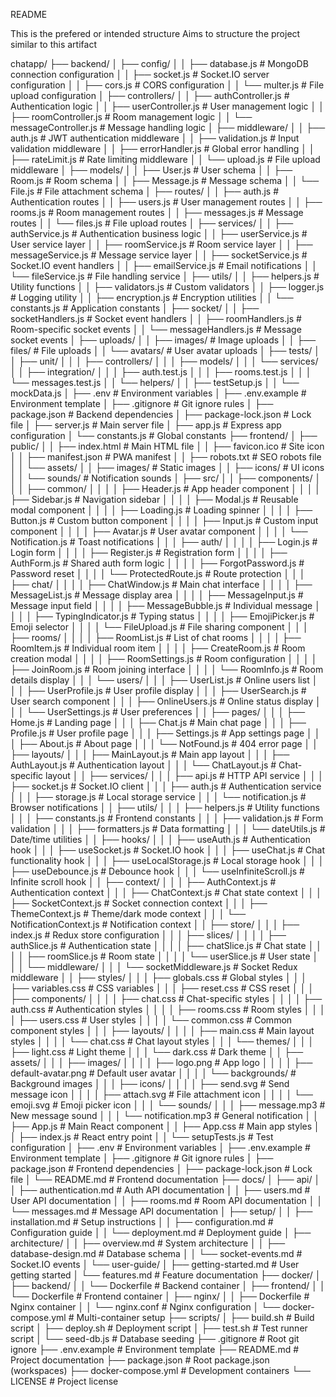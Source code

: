 README

This is the prefered or intended structure
Aims to structure the project similar to this artifact

chatapp/
├── backend/
│   ├── config/
│   │   ├── database.js              # MongoDB connection configuration
│   │   ├── socket.js                # Socket.IO server configuration
│   │   ├── cors.js                  # CORS configuration
│   │   └── multer.js                # File upload configuration
│   ├── controllers/
│   │   ├── authController.js        # Authentication logic
│   │   ├── userController.js        # User management logic
│   │   ├── roomController.js        # Room management logic
│   │   └── messageController.js     # Message handling logic
│   ├── middleware/
│   │   ├── auth.js                  # JWT authentication middleware
│   │   ├── validation.js            # Input validation middleware
│   │   ├── errorHandler.js          # Global error handling
│   │   ├── rateLimit.js             # Rate limiting middleware
│   │   └── upload.js                # File upload middleware
│   ├── models/
│   │   ├── User.js                  # User schema
│   │   ├── Room.js                  # Room schema
│   │   ├── Message.js               # Message schema
│   │   └── File.js                  # File attachment schema
│   ├── routes/
│   │   ├── auth.js                  # Authentication routes
│   │   ├── users.js                 # User management routes
│   │   ├── rooms.js                 # Room management routes
│   │   ├── messages.js              # Message routes
│   │   └── files.js                 # File upload routes
│   ├── services/
│   │   ├── authService.js           # Authentication business logic
│   │   ├── userService.js           # User service layer
│   │   ├── roomService.js           # Room service layer
│   │   ├── messageService.js        # Message service layer
│   │   ├── socketService.js         # Socket.IO event handlers
│   │   ├── emailService.js          # Email notifications
│   │   └── fileService.js           # File handling service
│   ├── utils/
│   │   ├── helpers.js               # Utility functions
│   │   ├── validators.js            # Custom validators
│   │   ├── logger.js                # Logging utility
│   │   ├── encryption.js            # Encryption utilities
│   │   └── constants.js             # Application constants
│   ├── socket/
│   │   ├── socketHandlers.js        # Socket event handlers
│   │   ├── roomHandlers.js          # Room-specific socket events
│   │   └── messageHandlers.js       # Message socket events
│   ├── uploads/
│   │   ├── images/                  # Image uploads
│   │   ├── files/                   # File uploads
│   │   └── avatars/                 # User avatar uploads
│   ├── tests/
│   │   ├── unit/
│   │   │   ├── controllers/
│   │   │   ├── models/
│   │   │   └── services/
│   │   ├── integration/
│   │   │   ├── auth.test.js
│   │   │   ├── rooms.test.js
│   │   │   └── messages.test.js
│   │   └── helpers/
│   │       ├── testSetup.js
│   │       └── mockData.js
│   ├── .env                         # Environment variables
│   ├── .env.example                 # Environment template
│   ├── .gitignore                   # Git ignore rules
│   ├── package.json                 # Backend dependencies
│   ├── package-lock.json           # Lock file
│   ├── server.js                    # Main server file
│   ├── app.js                       # Express app configuration
│   └── constants.js                 # Global constants
├── frontend/
│   ├── public/
│   │   ├── index.html               # Main HTML file
│   │   ├── favicon.ico              # Site icon
│   │   ├── manifest.json            # PWA manifest
│   │   ├── robots.txt               # SEO robots file
│   │   └── assets/
│   │       ├── images/              # Static images
│   │       ├── icons/               # UI icons
│   │       └── sounds/              # Notification sounds
│   ├── src/
│   │   ├── components/
│   │   │   ├── common/
│   │   │   │   ├── Header.js        # App header component
│   │   │   │   ├── Sidebar.js       # Navigation sidebar
│   │   │   │   ├── Modal.js         # Reusable modal component
│   │   │   │   ├── Loading.js       # Loading spinner
│   │   │   │   ├── Button.js        # Custom button component
│   │   │   │   ├── Input.js         # Custom input component
│   │   │   │   ├── Avatar.js        # User avatar component
│   │   │   │   └── Notification.js  # Toast notifications
│   │   │   ├── auth/
│   │   │   │   ├── Login.js         # Login form
│   │   │   │   ├── Register.js      # Registration form
│   │   │   │   ├── AuthForm.js      # Shared auth form logic
│   │   │   │   ├── ForgotPassword.js # Password reset
│   │   │   │   └── ProtectedRoute.js # Route protection
│   │   │   ├── chat/
│   │   │   │   ├── ChatWindow.js    # Main chat interface
│   │   │   │   ├── MessageList.js   # Message display area
│   │   │   │   ├── MessageInput.js  # Message input field
│   │   │   │   ├── MessageBubble.js # Individual message
│   │   │   │   ├── TypingIndicator.js # Typing status
│   │   │   │   ├── EmojiPicker.js   # Emoji selector
│   │   │   │   └── FileUpload.js    # File sharing component
│   │   │   ├── rooms/
│   │   │   │   ├── RoomList.js      # List of chat rooms
│   │   │   │   ├── RoomItem.js      # Individual room item
│   │   │   │   ├── CreateRoom.js    # Room creation modal
│   │   │   │   ├── RoomSettings.js  # Room configuration
│   │   │   │   ├── JoinRoom.js      # Room joining interface
│   │   │   │   └── RoomInfo.js      # Room details display
│   │   │   └── users/
│   │   │       ├── UserList.js      # Online users list
│   │   │       ├── UserProfile.js   # User profile display
│   │   │       ├── UserSearch.js    # User search component
│   │   │       ├── OnlineUsers.js   # Online status display
│   │   │       └── UserSettings.js  # User preferences
│   │   ├── pages/
│   │   │   ├── Home.js              # Landing page
│   │   │   ├── Chat.js              # Main chat page
│   │   │   ├── Profile.js           # User profile page
│   │   │   ├── Settings.js          # App settings page
│   │   │   ├── About.js             # About page
│   │   │   └── NotFound.js          # 404 error page
│   │   ├── layouts/
│   │   │   ├── MainLayout.js        # Main app layout
│   │   │   ├── AuthLayout.js        # Authentication layout
│   │   │   └── ChatLayout.js        # Chat-specific layout
│   │   ├── services/
│   │   │   ├── api.js               # HTTP API service
│   │   │   ├── socket.js            # Socket.IO client
│   │   │   ├── auth.js              # Authentication service
│   │   │   ├── storage.js           # Local storage service
│   │   │   └── notification.js      # Browser notifications
│   │   ├── utils/
│   │   │   ├── helpers.js           # Utility functions
│   │   │   ├── constants.js         # Frontend constants
│   │   │   ├── validation.js        # Form validation
│   │   │   ├── formatters.js        # Data formatting
│   │   │   └── dateUtils.js         # Date/time utilities
│   │   ├── hooks/
│   │   │   ├── useAuth.js           # Authentication hook
│   │   │   ├── useSocket.js         # Socket.IO hook
│   │   │   ├── useChat.js           # Chat functionality hook
│   │   │   ├── useLocalStorage.js   # Local storage hook
│   │   │   ├── useDebounce.js       # Debounce hook
│   │   │   └── useInfiniteScroll.js # Infinite scroll hook
│   │   ├── context/
│   │   │   ├── AuthContext.js       # Authentication context
│   │   │   ├── ChatContext.js       # Chat state context
│   │   │   ├── SocketContext.js     # Socket connection context
│   │   │   ├── ThemeContext.js      # Theme/dark mode context
│   │   │   └── NotificationContext.js # Notification context
│   │   ├── store/
│   │   │   ├── index.js             # Redux store configuration
│   │   │   ├── slices/
│   │   │   │   ├── authSlice.js     # Authentication state
│   │   │   │   ├── chatSlice.js     # Chat state
│   │   │   │   ├── roomSlice.js     # Room state
│   │   │   │   └── userSlice.js     # User state
│   │   │   └── middleware/
│   │   │       └── socketMiddleware.js # Socket Redux middleware
│   │   ├── styles/
│   │   │   ├── globals.css          # Global styles
│   │   │   ├── variables.css        # CSS variables
│   │   │   ├── reset.css            # CSS reset
│   │   │   ├── components/
│   │   │   │   ├── chat.css         # Chat-specific styles
│   │   │   │   ├── auth.css         # Authentication styles
│   │   │   │   ├── rooms.css        # Room styles
│   │   │   │   ├── users.css        # User styles
│   │   │   │   └── common.css       # Common component styles
│   │   │   ├── layouts/
│   │   │   │   ├── main.css         # Main layout styles
│   │   │   │   └── chat.css         # Chat layout styles
│   │   │   └── themes/
│   │   │       ├── light.css        # Light theme
│   │   │       └── dark.css         # Dark theme
│   │   ├── assets/
│   │   │   ├── images/
│   │   │   │   ├── logo.png         # App logo
│   │   │   │   ├── default-avatar.png # Default user avatar
│   │   │   │   └── backgrounds/     # Background images
│   │   │   ├── icons/
│   │   │   │   ├── send.svg         # Send message icon
│   │   │   │   ├── attach.svg       # File attachment icon
│   │   │   │   └── emoji.svg        # Emoji picker icon
│   │   │   └── sounds/
│   │   │       ├── message.mp3      # New message sound
│   │   │       └── notification.mp3 # General notification
│   │   ├── App.js                   # Main React component
│   │   ├── App.css                  # Main app styles
│   │   ├── index.js                 # React entry point
│   │   └── setupTests.js            # Test configuration
│   ├── .env                         # Environment variables
│   ├── .env.example                 # Environment template
│   ├── .gitignore                   # Git ignore rules
│   ├── package.json                 # Frontend dependencies
│   ├── package-lock.json           # Lock file
│   └── README.md                   # Frontend documentation
├── docs/
│   ├── api/
│   │   ├── authentication.md        # Auth API documentation
│   │   ├── users.md                 # User API documentation
│   │   ├── rooms.md                 # Room API documentation
│   │   └── messages.md              # Message API documentation
│   ├── setup/
│   │   ├── installation.md          # Setup instructions
│   │   ├── configuration.md         # Configuration guide
│   │   └── deployment.md            # Deployment guide
│   ├── architecture/
│   │   ├── overview.md              # System architecture
│   │   ├── database-design.md       # Database schema
│   │   └── socket-events.md         # Socket.IO events
│   └── user-guide/
│       ├── getting-started.md       # User getting started
│       └── features.md              # Feature documentation
├── docker/
│   ├── backend/
│   │   └── Dockerfile               # Backend container
│   ├── frontend/
│   │   └── Dockerfile               # Frontend container
│   ├── nginx/
│   │   ├── Dockerfile               # Nginx container
│   │   └── nginx.conf               # Nginx configuration
│   └── docker-compose.yml           # Multi-container setup
├── scripts/
│   ├── build.sh                     # Build script
│   ├── deploy.sh                    # Deployment script
│   ├── test.sh                      # Test runner script
│   └── seed-db.js                   # Database seeding
├── .gitignore                       # Root git ignore
├── .env.example                     # Environment template
├── README.md                        # Project documentation
├── package.json                     # Root package.json (workspaces)
├── docker-compose.yml               # Development containers
└── LICENSE                          # Project license